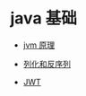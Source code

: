 # java 基础



* [jvm 原理](markdown/java/jvm)

* [列化和反序列](markdown/java/01.md)
* [JWT](markdown/java/jwt.MD)

